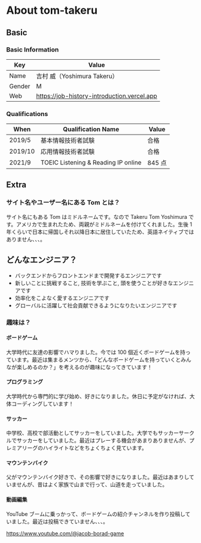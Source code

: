 # About tom-takeru

## Basic

### Basic Information

| Key    | Value                                       |
| ------ | ------------------------------------------- |
| Name   | 吉村 威（Yoshimura Takeru）                 |
| Gender | M                                           |
| Web    | https://job-history-introduction.vercel.app |

### Qualifications

| When    | Qualification Name                  | Value  |
| ------- | ----------------------------------- | ------ |
| 2019/5  | 基本情報技術者試験                  | 合格   |
| 2019/10 | 応用情報技術者試験                  | 合格   |
| 2021/9  | TOEIC Listening & Reading IP online | 845 点 |

## Extra

### サイト名やユーザー名にある Tom とは？

サイト名にもある Tom はミドルネームです。なので Takeru Tom Yoshimura です。アメリカで生まれたため、両親がミドルネームを付けてくれました。生後 1 年くらいで日本に帰国しそれ以降日本に居住していたため、英語ネイティブではありません、、、。

## どんなエンジニア？

- バックエンドからフロントエンドまで開発するエンジニアです
- 新しいことに挑戦すること, 技術を学ぶこと, 頭を使うことが好きなエンジニアです
- 効率化をこよなく愛するエンジニアです
- グローバルに活躍して社会貢献できるようになりたいエンジニアです

### 趣味は？

#### ボードゲーム

大学時代に友達の影響でハマりました。今では 100 個近くボードゲームを持っています。最近は集まるメンツから、「どんなボードゲームを持っていくとみんなが楽しめるのか？」を考えるのが趣味になってきています！

#### プログラミング

大学時代から専門的に学び始め、好きになりました。休日に予定がなければ、大体コーディングしています！

#### サッカー

中学校、高校で部活動としてサッカーをしていました。大学でもサッカーサークルでサッカーをしていました。最近はプレーする機会があまりありませんが、プレミアリーグのハイライトなどをちょくちょく見ています。

#### マウンテンバイク

父がマウンテンバイク好きで、その影響で好きになりました。最近はあまりしていませんが、昔はよく家族で山まで行って、山道を走っていました。

#### 動画編集

YouTube ブームに乗っかって、ボードゲームの紹介チャンネルを作り投稿していました。最近は投稿できていません、、、。

https://www.youtube.com/@jacob-borad-game
